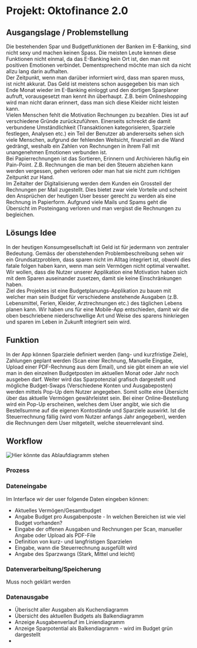 <h1>Projekt: Oktofinance 2.0</h1>
<h2>Ausgangslage / Problemstellung</h2>
	<p>Die bestehenden Spar und Budgetfunktionen der Banken im E-Banking, sind nicht sexy und machen keinen Spass. Die meisten Leute kennen diese Funktionen nicht einmal, da das E-Banking kein Ort ist, den man mit positiven Emotionen verbindet. Dementsprechend möchte man sich da nicht allzu lang darin aufhalten.<br>
	Der Zeitpunkt, wenn man darüber informiert wird, dass man sparen muss, ist nicht akkurat. Das Geld ist meistens schon ausgegeben bis man sich Ende Monat wieder im E-Banking einloggt und den dortigen Sparplaner aufruft, vorausgesetzt man kennt ihn überhaupt. Z.B. beim Onlineshopping wird man nicht daran erinnert, dass man sich diese Kleider nicht leisten kann.<br> 
	Vielen Menschen fehlt die Motivation Rechnungen zu bezahlen. Dies ist auf verschiedene Gründe zurückzuführen. Einerseits schreckt die damit verbundene Umständlichkeit (Transaktionen kategorisieren, Sparziele festlegen, Analysen etc.) ein Teil der Benutzer ab andererseits sehen sich viele Menschen, aufgrund der fehlenden Weitsicht, finanziell an die Wand gedrängt, weshalb ein Zahlen von Rechnungen in ihrem Fall mit unangenehmen Emotionen verbunden ist.<br>
	Bei Papierrechnungen ist das Sortieren, Erinnern und Archivieren häufig ein Pain-Point. Z.B. Rechnungen die man bei den Steuern abziehen kann werden vergessen, gehen verloren oder man hat sie nicht zum richtigen Zeitpunkt zur Hand.<br>
	Im Zeitalter der Digitalisierung werden dem Kunden ein Grossteil der Rechnungen per Mail zugestellt. Dies bietet zwar viele Vorteile und scheint den Ansprüchen der heutigen User besser gerecht zu werden als eine Rechnung in Papierform. Aufgrund viele Mails und Spams geht die Übersicht im Posteingang verloren und man vergisst die Rechnungen zu begleichen.<br>
	<!--Briefe sammeln sich im Briefkasten, die Post die man heutzutage erhält, ist in den meisten Fällen negativ behaftet, da man nur noch Rechnungen und Mahnungen aber keine Liebesbriefe oder dergleichen mehr erhält. Darum ist es für viele eine Qual, den Briefkasten zu leeren. Somit bleiben viele wichtige Rechnungen liegen oder gehen unter.-->
	</p>
<h2>Lösungs Idee </h2>
	<p>In der heutigen Konsumgesellschaft ist Geld ist für jedermann von zentraler Bedeutung. Gemäss der obenstehenden Problembeschreibung sehen wir ein Grundsatzproblem, dass sparen nicht im Alltag integriert ist, obwohl dies fatale folgen haben kann, wenn man sein Vermögen nicht optimal verwaltet. Wir wollen, dass die Nutzer unserer Applikation eine Motivation haben sich mit dem Sparen auseinander zusetzen, damit sie keine Einschränkungen haben.<br>
	Ziel des Projektes ist eine Budgetplanungs-Applikation zu bauen mit welcher man sein Budget für verschiedene anstehende Ausgaben (z.B. Lebensmittel, Ferien, Kleider, Arztrechnungen etc.) des täglichen Lebens planen kann. Wir haben uns für eine Mobile-App entschieden, damit wir die oben beschriebene niederschwellige Art und Weise des sparens hinkriegen und sparen im Leben in Zukunft integriert sein wird.
	</p>
<h2>Funktion</h2>
	In der App können Sparziele definiert werden (lang- und kurzfristige Ziele), Zahlungen geplant werden (Scan einer Rechnung, Manuelle Eingabe, Upload einer PDF-Rechnung aus dem Email), und sie gibt einem an wie viel man in den einzelnen Budgetposten im aktuellen Monat oder Jahr noch ausgeben darf. Weiter wird das Sparpotenzial grafisch dargestellt und mögliche Budget-Swaps (Verschiedene Konten und Ausgabeposten) werden mittels Pop-Up dem Nutzer angegeben. Somit sollte eine Übersicht über das aktuelle Vermögen gewährleistet sein. Bei einer Online-Bestellung wird ein Pop-Up erscheinen, welches dem User angibt, wie sich die Bestellsumme auf die eigenen Kontostände und Sparziele auswirkt. Ist die Steuerrechnung fällig (wird vom Nutzer anfangs Jahr angegeben), werden die Rechnungen dem User mitgeteilt, welche steuerrelevant sind.
<h2>Workflow</h2>
<img src="Projekt.jpg" alt="Hier könnte das Ablaufdiagramm stehen" title="Ablaufdiagramm" />

<h3>Prozess</h3>
<h3>Dateneingabe</h3>
	<p>Im Interface wir der user folgende Daten eingeben können:
		<ul>
			<li>Aktuelles Vermögen/Gesamtbudget</li>
			<li>Angabe Budget pro Ausgabenposte - In welchen Bereichen ist wie viel Budget vorhanden?</li>
			<li>Eingabe der offenen Ausgaben und Rechnungen per Scan, manueller Angabe oder Upload als PDF-File</li>
			<li>Definition von kurz- und langfristigen Sparzielen</li>
			<li>Eingabe, wann die Steuerrechnung ausgefüllt wird</li>
			<li>Angabe des Sparzwangs (Stark, Mittel und leicht)</li>
		</ul>
	</p>
<h3>Datenverarbeitung/Speicherung</h3>
	<p>Muss noch geklärt werden</p>
<h3>Datenausgabe</h3>
	<ul>
		<li>Überischt aller Ausgaben als Kuchendiagramm</li>
		<li>Übersicht des aktuellen Budgets als Balkendiagramm</li>
		<li>Anzeige Ausgabenverlauf im Liniendiagramm</li>
		<li>Anzeige Sparpotential als Balkendiagramm - wird im Budget grün dargestellt</li>
		<li></li>
	</ul>


